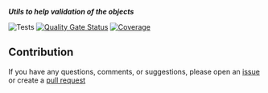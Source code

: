 ***Utils to help validation of the objects***

![Tests](https://github.com/TechNobre/PowerUtils.Validations/actions/workflows/test-project.yml/badge.svg)
[![Quality Gate Status](https://sonarcloud.io/api/project_badges/measure?project=TechNobre_PowerUtils.Validations&metric=alert_status)](https://sonarcloud.io/summary/new_code?id=TechNobre_PowerUtils.Validations)
[![Coverage](https://sonarcloud.io/api/project_badges/measure?project=TechNobre_PowerUtils.Validations&metric=coverage)](https://sonarcloud.io/summary/new_code?id=TechNobre_PowerUtils.Validations)



## Contribution

If you have any questions, comments, or suggestions, please open an [issue](https://github.com/TechNobre/PowerUtils.Validations/issues/new/choose) or create a [pull request](https://github.com/TechNobre/PowerUtils.Validations/compare)